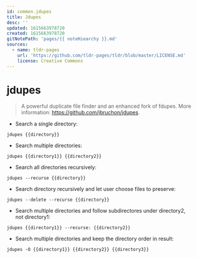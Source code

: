 ```yaml
---
id: common.jdupes
title: Jdupes
desc: ''
updated: 1615663978720
created: 1615663978720
gitNotePath: 'pages/{{ noteHiearchy }}.md'
sources:
  - name: tldr-pages
    url: 'https://github.com/tldr-pages/tldr/blob/master/LICENSE.md'
    license: Creative Commons
---
```

# jdupes

> A powerful duplicate file finder and an enhanced fork of fdupes.
> More information: <https://github.com/jbruchon/jdupes>.

- Search a single directory:

`jdupes {{directory}}`

- Search multiple directories:

`jdupes {{directory1}} {{directory2}}`

- Search all directories recursively:

`jdupes --recurse {{directory}}`

- Search directory recursively and let user choose files to preserve:

`jdupes --delete --recurse {{directory}}`

- Search multiple directories and follow subdirectores under directory2, not directory1:

`jdupes {{directory1}} --recurse: {{directory2}}`

- Search multiple directories and keep the directory order in result:

`jdupes -O {{directory1}} {{directory2}} {{directory3}}`

